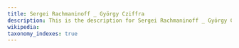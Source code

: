 ```yaml
---
title: Sergei Rachmaninoff _ György Cziffra
description: This is the description for Sergei Rachmaninoff _ György Cziffra
wikipedia: 
taxonomy_indexes: true
---
```

